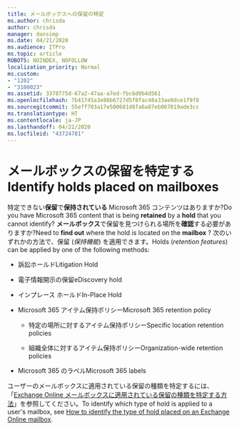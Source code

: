 ```yaml
---
title: メールボックスへの保留の特定
ms.author: chrisda
author: chrisda
manager: dansimp
ms.date: 04/21/2020
ms.audience: ITPro
ms.topic: article
ROBOTS: NOINDEX, NOFOLLOW
localization_priority: Normal
ms.custom:
- "1202"
- "3100023"
ms.assetid: 3378775d-67a2-47aa-a7ed-fbc6d0b4d561
ms.openlocfilehash: 7b41745a3e86b6727d5f8fac48a33ae8dce1f9f8
ms.sourcegitcommit: 55eff703a17e500681d8fa6a87eb067019ade3cc
ms.translationtype: HT
ms.contentlocale: ja-JP
ms.lasthandoff: 04/22/2020
ms.locfileid: "43724781"
---
```

# <a name="identify-holds-placed-on-mailboxes"></a><span data-ttu-id="ab787-102">メールボックスの保留を特定する</span><span class="sxs-lookup"><span data-stu-id="ab787-102">Identify holds placed on mailboxes</span></span>

<span data-ttu-id="ab787-103">特定できない**保留**で**保持されている** Microsoft 365 コンテンツはありますか?</span><span class="sxs-lookup"><span data-stu-id="ab787-103">Do you have Microsoft 365 content that is being **retained** by a **hold** that you cannot identify?</span></span> <span data-ttu-id="ab787-104">**メールボックス**で保留を見つけられる場所を**確認**する必要がありますか?</span><span class="sxs-lookup"><span data-stu-id="ab787-104">Need to **find out** where the hold is located on the **mailbox** ?</span></span> <span data-ttu-id="ab787-105">次のいずれかの方法で、保留 (*保持機能*) を適用できます。</span><span class="sxs-lookup"><span data-stu-id="ab787-105">Holds (*retention features*) can be applied by one of the following methods:</span></span>
  
- <span data-ttu-id="ab787-106">訴訟ホールド</span><span class="sxs-lookup"><span data-stu-id="ab787-106">Litigation Hold</span></span>

- <span data-ttu-id="ab787-107">電子情報開示の保留</span><span class="sxs-lookup"><span data-stu-id="ab787-107">eDiscovery hold</span></span>

- <span data-ttu-id="ab787-108">インプレース ホールド</span><span class="sxs-lookup"><span data-stu-id="ab787-108">In-Place Hold</span></span>

- <span data-ttu-id="ab787-109">Microsoft 365 アイテム保持ポリシー</span><span class="sxs-lookup"><span data-stu-id="ab787-109">Microsoft 365 retention policy</span></span> 

  - <span data-ttu-id="ab787-110">特定の場所に対するアイテム保持ポリシー</span><span class="sxs-lookup"><span data-stu-id="ab787-110">Specific location retention policies</span></span>

  - <span data-ttu-id="ab787-111">組織全体に対するアイテム保持ポリシー</span><span class="sxs-lookup"><span data-stu-id="ab787-111">Organization-wide retention policies</span></span>

- <span data-ttu-id="ab787-112">Microsoft 365 のラベル</span><span class="sxs-lookup"><span data-stu-id="ab787-112">Microsoft 365 labels</span></span>

<span data-ttu-id="ab787-113">ユーザーのメールボックスに適用されている保留の種類を特定するには、「[Exchange Online メールボックスに適用されている保留の種類を特定する方法](https://docs.microsoft.com/office365/securitycompliance/identify-a-hold-on-an-exchange-online-mailbox)」を参照してください。</span><span class="sxs-lookup"><span data-stu-id="ab787-113">To identify which type of hold is applied to a user's mailbox, see [How to identify the type of hold placed on an Exchange Online mailbox](https://docs.microsoft.com/office365/securitycompliance/identify-a-hold-on-an-exchange-online-mailbox).</span></span>
